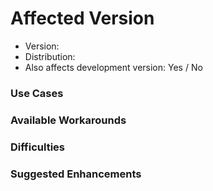 <!--
It's useful to know if the latest development version has the same shortcoming.
It can be installed alongside the regular version with these instructions:

1. Make sure that Flatpak is installed (see https://flatpak.org/setup )

2. Copy and run the following command in the Terminal or Console app:
   flatpak install --from https://nightly.gnome.org/repo/appstream/org.gnome.Nautilus.Devel.flatpakref

3. Launch the development version (normal Files logo with yellow and black stripes), e.g. with:
   flatpak run org.gnome.Nautilus.Devel
-->

# Affected Version
- Version: <!-- Note: Versions older than a year are not supported. -->
- Distribution: <!-- Example: Ubuntu 24.04 -->
- Also affects development version: Yes / No

### Use Cases
<!--
Describe concrete situations, from daily usage, in which this app isn't helpful enough.
Focus on what you want to do, not how it should be done, but do mention possible constraints.
-->

### Available Workarounds <!-- Can the goal be achieved with the current app version? -->


### Difficulties <!-- Why is the current experience unsatisfying? -->


### Suggested Enhancements <!-- Optional - the other sections are more important. -->
